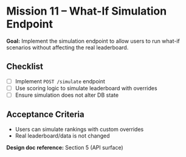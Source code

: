 # Mission 11 – What-If Simulation Endpoint

**Goal:**
Implement the simulation endpoint to allow users to run what-if scenarios without affecting the real leaderboard.

## Checklist

- [ ] Implement `POST /simulate` endpoint
- [ ] Use scoring logic to simulate leaderboard with overrides
- [ ] Ensure simulation does not alter DB state

## Acceptance Criteria

- Users can simulate rankings with custom overrides
- Real leaderboard/data is not changed

**Design doc reference:** Section 5 (API surface)
